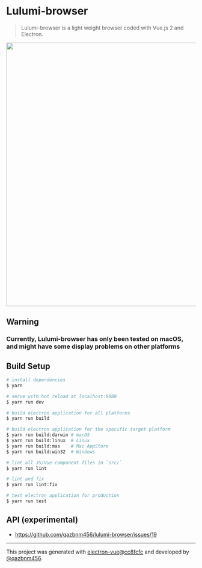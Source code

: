 # Lulumi-browser

> Lulumi-browser is a light weight browser coded with Vue.js 2 and Electron.

<p align="center">
  <a href="http://i.imgur.com/9xLPLFK.png" target="_blank">
    <img src="http://i.imgur.com/9xLPLFK.png" width="700px">
  </a>
</p>

## Warning

### Currently, Lulumi-browser has only been tested on macOS, and might have some display problems on other platforms

## Build Setup

``` bash
# install dependencies
$ yarn

# serve with hot reload at localhost:9080
$ yarn run dev

# build electron application for all platforms
$ yarn run build

# build electron application for the specific target platform
$ yarn run build:darwin # macOS
$ yarn run build:linux  # Linux
$ yarn run build:mas    # Mac AppStore
$ yarn run build:win32  # Windows

# lint all JS/Vue component files in `src/`
$ yarn run lint

# lint and fix
$ yarn run lint:fix

# test electron application for production
$ yarn run test
```

## API (experimental)

- https://github.com/qazbnm456/lulumi-browser/issues/19

---

This project was generated with [electron-vue](https://github.com/SimulatedGREG/electron-vue)@[cc8fcfc](https://github.com/SimulatedGREG/electron-vue/commit/cc8fcfcb9773a9ae584ca26dc0d229df1b429e06) and developed by [@qazbnm456](https://github.com/qazbnm456).
